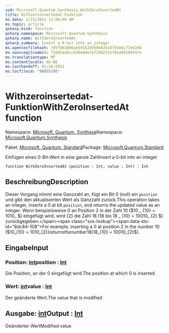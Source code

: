 ```yaml
---
uid: Microsoft.Quantum.Synthesis.WithZeroInsertedAt
title: Withzeroinsertedat-Funktion
ms.date: 1/23/2021 12:00:00 AM
ms.topic: article
qsharp.kind: function
qsharp.namespace: Microsoft.Quantum.Synthesis
qsharp.name: WithZeroInsertedAt
qsharp.summary: Insert a 0-bit into an integer
ms.openlocfilehash: 7d5f8838b6ae555524fb0e82e14f93e6c77e43d4
ms.sourcegitcommit: 71605ea9cc630e84e7ef29027e1f0ea06299747e
ms.translationtype: MT
ms.contentlocale: de-DE
ms.lasthandoff: 01/26/2021
ms.locfileid: "98855196"
---
```

# <a name="withzeroinsertedat-function"></a><span data-ttu-id="8dc84-102">Withzeroinsertedat-Funktion</span><span class="sxs-lookup"><span data-stu-id="8dc84-102">WithZeroInsertedAt function</span></span>

<span data-ttu-id="8dc84-103">Namespace: [Microsoft. Quantum. Synthese](xref:Microsoft.Quantum.Synthesis)</span><span class="sxs-lookup"><span data-stu-id="8dc84-103">Namespace: [Microsoft.Quantum.Synthesis](xref:Microsoft.Quantum.Synthesis)</span></span>

<span data-ttu-id="8dc84-104">Paket: [Microsoft. Quantum. Standard](https://nuget.org/packages/Microsoft.Quantum.Standard)</span><span class="sxs-lookup"><span data-stu-id="8dc84-104">Package: [Microsoft.Quantum.Standard](https://nuget.org/packages/Microsoft.Quantum.Standard)</span></span>


<span data-ttu-id="8dc84-105">Einfügen eines 0-Bit-Wert in eine ganze Zahl</span><span class="sxs-lookup"><span data-stu-id="8dc84-105">Insert a 0-bit into an integer</span></span>

```qsharp
function WithZeroInsertedAt (position : Int, value : Int) : Int
```


## <a name="description"></a><span data-ttu-id="8dc84-106">Beschreibung</span><span class="sxs-lookup"><span data-stu-id="8dc84-106">Description</span></span>

<span data-ttu-id="8dc84-107">Dieser Vorgang nimmt eine Ganzzahl an, fügt ein Bit 0 (null) ein `position` und gibt den aktualisierten Wert als Ganzzahl zurück.</span><span class="sxs-lookup"><span data-stu-id="8dc84-107">This operation takes an integer, inserts a 0 at bit `position`, and returns the updated value as an integer.</span></span>  <span data-ttu-id="8dc84-108">Wenn beispielsweise 0 an Position 2 in der Zahl 10 ($10 _ {10} = 1010_ $) eingefügt wird, wird {2} die Zahl 18 (18 bis 18 _ {10} = 10010_ {2} $) zurückgegeben.</span><span class="sxs-lookup"><span data-stu-id="8dc84-108">For example, inserting a 0 at position 2 in the number 10 ($10_{10} = 1010_{2}$) returns the number 18 ($18_{10} = 10010_{2}$).</span></span>

## <a name="input"></a><span data-ttu-id="8dc84-109">Eingabe</span><span class="sxs-lookup"><span data-stu-id="8dc84-109">Input</span></span>

### <a name="position--int"></a><span data-ttu-id="8dc84-110">Position: [int](xref:microsoft.quantum.lang-ref.int)</span><span class="sxs-lookup"><span data-stu-id="8dc84-110">position : [Int](xref:microsoft.quantum.lang-ref.int)</span></span>

<span data-ttu-id="8dc84-111">Die Position, an der 0 eingefügt wird.</span><span class="sxs-lookup"><span data-stu-id="8dc84-111">The position at which 0 is inserted</span></span>


### <a name="value--int"></a><span data-ttu-id="8dc84-112">Wert: [int](xref:microsoft.quantum.lang-ref.int)</span><span class="sxs-lookup"><span data-stu-id="8dc84-112">value : [Int](xref:microsoft.quantum.lang-ref.int)</span></span>

<span data-ttu-id="8dc84-113">Der geänderte Wert.</span><span class="sxs-lookup"><span data-stu-id="8dc84-113">The value that is modified</span></span>



## <a name="output--int"></a><span data-ttu-id="8dc84-114">Ausgabe: [int](xref:microsoft.quantum.lang-ref.int)</span><span class="sxs-lookup"><span data-stu-id="8dc84-114">Output : [Int](xref:microsoft.quantum.lang-ref.int)</span></span>

<span data-ttu-id="8dc84-115">Geänderter Wert</span><span class="sxs-lookup"><span data-stu-id="8dc84-115">Modified value</span></span>